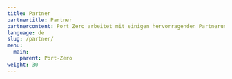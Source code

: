 ```yaml
---
title: Partner
partnertitle: Partner
partnercontent: Port Zero arbeitet mit einigen hervorragenden Partnerunternehmen zusammen.
language: de
slug: /partner/
menu: 
  main:
    parent: Port-Zero
weight: 30
---
```


